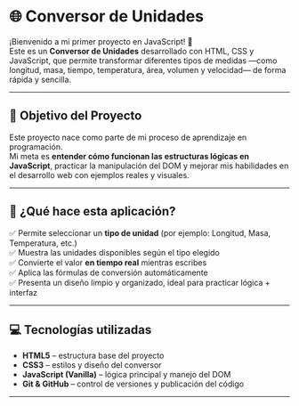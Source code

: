 # 🌐 Conversor de Unidades

¡Bienvenido a mi primer proyecto en JavaScript! 🚀  
Este es un **Conversor de Unidades** desarrollado con HTML, CSS y JavaScript, que permite transformar diferentes tipos de medidas —como longitud, masa, tiempo, temperatura, área, volumen y velocidad— de forma rápida y sencilla.

---

## 🎯 Objetivo del Proyecto

Este proyecto nace como parte de mi proceso de aprendizaje en programación.  
Mi meta es **entender cómo funcionan las estructuras lógicas en JavaScript**, practicar la manipulación del DOM y mejorar mis habilidades en el desarrollo web con ejemplos reales y visuales.

---

## 🧠 ¿Qué hace esta aplicación?

✅ Permite seleccionar un **tipo de unidad** (por ejemplo: Longitud, Masa, Temperatura, etc.)  
✅ Muestra las unidades disponibles según el tipo elegido  
✅ Convierte el valor **en tiempo real** mientras escribes  
✅ Aplica las fórmulas de conversión automáticamente  
✅ Presenta un diseño limpio y organizado, ideal para practicar lógica + interfaz

---

## 💻 Tecnologías utilizadas

- **HTML5** – estructura base del proyecto  
- **CSS3** – estilos y diseño del conversor  
- **JavaScript (Vanilla)** – lógica principal y manejo del DOM  
- **Git & GitHub** – control de versiones y publicación del código  

---
